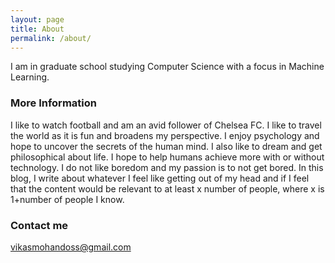 ```yaml
---
layout: page
title: About
permalink: /about/
---
```


I am in graduate school studying Computer Science with a focus in Machine Learning.

### More Information

I like to watch football and am an avid follower of Chelsea FC. I like to travel the world as it is fun and broadens my perspective. I enjoy psychology and hope to uncover the secrets of the human mind. I also like to dream and get philosophical about life. I hope to help humans achieve more with or without technology. I do not like boredom and my passion is to not get bored. In this blog, I write about whatever I feel like getting out of my head and if I feel that the content would be relevant to at least x number of people, where x is  1+number of people I know. 

### Contact me

[vikasmohandoss@gmail.com](mailto:email@domain.com)